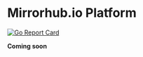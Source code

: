 # Mirrorhub.io Platform

[![Go Report Card](https://goreportcard.com/badge/github.com/mirrorhub-io/platform)](https://goreportcard.com/report/github.com/mirrorhub-io/platform)

**Coming soon**
